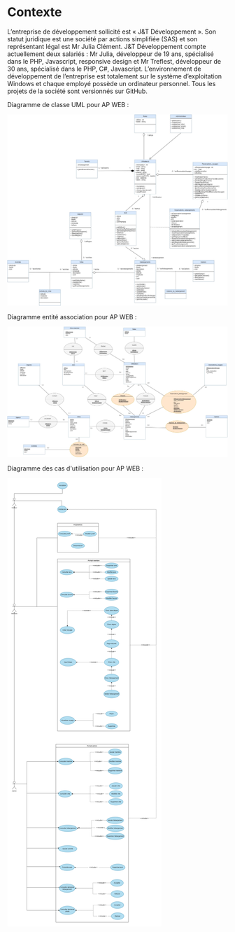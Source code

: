 ﻿# Contexte

L’entreprise de développement sollicité est « J&T Développement ». Son statut juridique est une société par actions simplifiée (SAS) et son représentant légal est Mr Julia Clément. J&T Développement compte actuellement deux salariés : Mr Julia, développeur de 19 ans, spécialisé dans le PHP, Javascript, responsive design et Mr Treflest, développeur de 30 ans, spécialisé dans le PHP, C#, Javascript. L’environnement de développement de l’entreprise est totalement sur le système d’exploitation Windows et chaque employé possède un ordinateur personnel. Tous les projets de la société sont versionnés sur GitHub.

Diagramme de classe UML pour AP WEB :

![alt text](https://github.com/Clement-Julia/AP-web/blob/main/assets/src/Schemas/Diagramme-classe-UML-AP-WEB.jpg)

Diagramme entité association pour AP WEB :

![alt text](https://github.com/Clement-Julia/AP-web/blob/main/assets/src/Schemas/diagramme-entite-association-WEB.jpg)

Diagramme des cas d'utilisation pour AP WEB :

![alt text](https://github.com/Clement-Julia/AP-web/blob/main/assets/src/Schemas/diagramme-cas-utilisation.png)
